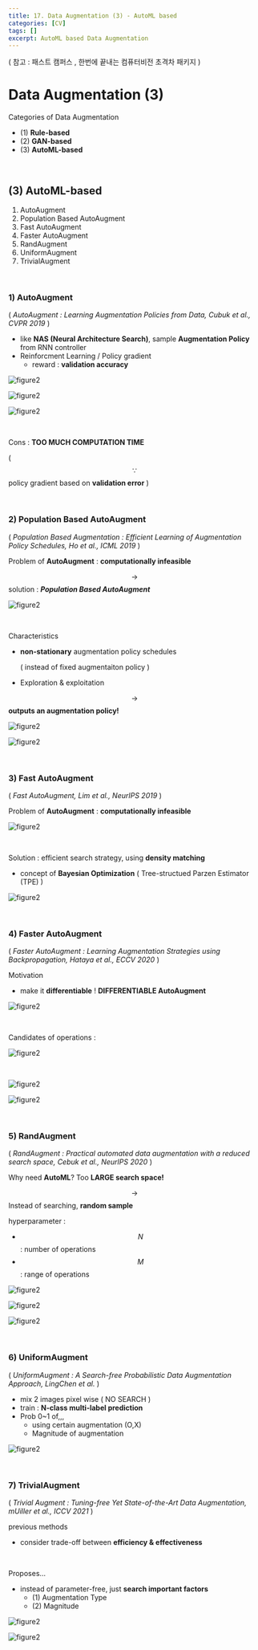 ```yaml
---
title: 17. Data Augmentation (3) - AutoML based
categories: [CV]
tags: []
excerpt: AutoML based Data Augmentation
---
```


<script src="https://cdn.mathjax.org/mathjax/latest/MathJax.js?config=TeX-AMS-MML_HTMLorMML" type="text/javascript"></script>

( 참고 : 패스트 캠퍼스 , 한번에 끝내는 컴퓨터비전 초격차 패키지 )

# Data Augmentation (3)

Categories of Data Augmentation

- (1) **Rule-based**
- (2) **GAN-based**
- (3) **AutoML-based**

<br>

## (3) AutoML-based

1. AutoAugment
2. Population Based AutoAugment
3. Fast AutoAugment
4. Faster AutoAugment
5. RandAugment
6. UniformAugment
7. TrivialAugment

<br>

### 1) AutoAugment

( *AutoAugment : Learning Augmentation Policies from Data, Cubuk et al., CVPR 2019* )

- like **NAS (Neural Architecture Search)**, sample **Augmentation Policy** from RNN controller
- Reinforcment Learning / Policy gradient
  - reward : **validation accuracy**

![figure2](/assets/img/cv/cv251.png)

![figure2](/assets/img/cv/cv252.png)

![figure2](/assets/img/cv/cv250.png)

<br>

Cons : **TOO MUCH COMPUTATION TIME**

( $$\because$$ policy gradient based on **validation error** )

<br>

### 2) Population Based AutoAugment

( *Population Based Augmentation : Efficient Learning of Augmentation Policy Schedules, Ho et al., ICML 2019* )

Problem of **AutoAugment** : **computationally infeasible**

$$\rightarrow$$ solution : ***Population Based AutoAugment***

![figure2](/assets/img/cv/cv253.png)

<br>

Characteristics

- **non-stationary** augmentation policy schedules

  ( instead of fixed augmentaiton policy )

- Exploration & exploitation

$$\rightarrow$$ **outputs an augmentation policy!**

![figure2](/assets/img/cv/cv254.png)

![figure2](/assets/img/cv/cv255.png)

<br>

### 3) Fast AutoAugment

( *Fast AutoAugment, Lim et al., NeurIPS 2019* )

Problem of **AutoAugment** : **computationally infeasible**

![figure2](/assets/img/cv/cv256.png)

<br>

Solution : efficient search strategy, using **density matching**

- concept of **Bayesian Optimization** ( Tree-structued Parzen Estimator (TPE) )

![figure2](/assets/img/cv/cv257.png)

<br>

### 4) Faster AutoAugment

( *Faster AutoAugment : Learning Augmentation Strategies using Backpropagation, Hataya et al., ECCV 2020* )

Motivation

- make it **differentiable** ! **DIFFERENTIABLE AutoAugment**

![figure2](/assets/img/cv/cv258.png)

<br>

Candidates of operations :

![figure2](/assets/img/cv/cv259.png)

<br>

![figure2](/assets/img/cv/cv260.png)

![figure2](/assets/img/cv/cv261.png)

<br>

### 5) RandAugment

( *RandAugment : Practical automated data augmentation with a reduced search space, Cebuk et al., NeurIPS 2020* )

Why need **AutoML**? Too **LARGE search space!**

$$\rightarrow$$ Instead of searching, **random sample**

hyperparameter :

- $$N$$ : number of operations
- $$M$$ : range of operations

![figure2](/assets/img/cv/cv262.png)

![figure2](/assets/img/cv/cv263.png)

![figure2](/assets/img/cv/cv264.png)

<br>

### 6) UniformAugment

( *UniformAugment : A Search-free Probabilistic Data Augmentation Approach, LingChen et al.* )

- mix 2 images pixel wise ( NO SEARCH )
- train : **N-class multi-label prediction**
- Prob 0~1 of,,,
  - using certain augmentation (O,X)
  - Magnitude of augmentation

![figure2](/assets/img/cv/cv265.png)

<br>

### 7) TrivialAugment

( *Trivial Augment : Tuning-free Yet State-of-the-Art Data Augmentation, mUiller et al., ICCV 2021* )

previous methods

- consider trade-off between **efficiency & effectiveness**

<br>

Proposes…

- instead of parameter-free, just **search important factors**
  - (1) Augmentation Type
  - (2) Magnitude

![figure2](/assets/img/cv/cv266.png)

![figure2](/assets/img/cv/cv267.png)